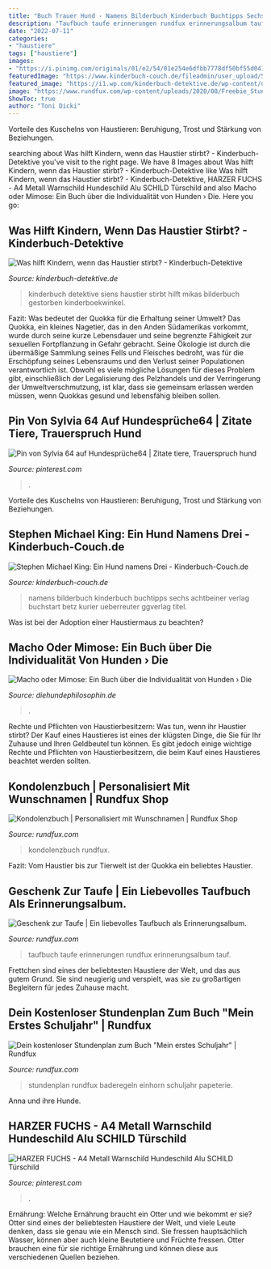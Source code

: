 ```yaml
---
title: "Buch Trauer Hund - Namens Bilderbuch Kinderbuch Buchtipps Sechs Achtbeiner Verlag Buchstart Betz Kurier Ueberreuter Ggverlag Titel"
description: "Taufbuch taufe erinnerungen rundfux erinnerungsalbum tauf"
date: "2022-07-11"
categories:
- "haustiere"
tags: ["haustiere"]
images:
- "https://i.pinimg.com/originals/01/e2/54/01e254e6dfbb7778df50bf55d0417fb6.jpg"
featuredImage: "https://www.kinderbuch-couch.de/fileadmin/user_upload/51tzpfu5fTL.jpg"
featured_image: "https://i1.wp.com/kinderbuch-detektive.de/wp-content/uploads/2017/02/Mikas-Himmel.jpg?resize=226%2C300"
image: "https://www.rundfux.com/wp-content/uploads/2020/08/Freebie_Stundenplan-1024x1024.jpg"
ShowToc: true
author: "Toni Dicki"
---
```



Vorteile des Kuschelns von Haustieren: Beruhigung, Trost und Stärkung von Beziehungen.

	

		
searching about Was hilft Kindern, wenn das Haustier stirbt? - Kinderbuch-Detektive you've visit to the right page. We have 8 Images about Was hilft Kindern, wenn das Haustier stirbt? - Kinderbuch-Detektive like Was hilft Kindern, wenn das Haustier stirbt? - Kinderbuch-Detektive, HARZER FUCHS - A4 Metall Warnschild Hundeschild Alu SCHILD Türschild and also Macho oder Mimose: Ein Buch über die Individualität von Hunden › Die. Here you go:
		
    
## Was Hilft Kindern, Wenn Das Haustier Stirbt? - Kinderbuch-Detektive

<img loading=lazy src="https://i1.wp.com/kinderbuch-detektive.de/wp-content/uploads/2017/02/Mikas-Himmel.jpg?resize=226%2C300" onerror="this.onerror=null;this.src='https://tse2.mm.bing.net/th?id=OIP.as-qDCYqhvWVCE2J9WgleQAAAA&amp;pid=15.1';" alt="Was hilft Kindern, wenn das Haustier stirbt? - Kinderbuch-Detektive">

_Source: kinderbuch-detektive.de_

>kinderbuch detektive siens haustier stirbt hilft mikas bilderbuch gestorben kinderboekwinkel. 

	

Fazit: Was bedeutet der Quokka für die Erhaltung seiner Umwelt?
Das Quokka, ein kleines Nagetier, das in den Anden Südamerikas vorkommt, wurde durch seine kurze Lebensdauer und seine begrenzte Fähigkeit zur sexuellen Fortpflanzung in Gefahr gebracht. Seine Ökologie ist durch die übermäßige Sammlung seines Fells und Fleisches bedroht, was für die Erschöpfung seines Lebensraums und den Verlust seiner Populationen verantwortlich ist. Obwohl es viele mögliche Lösungen für dieses Problem gibt, einschließlich der Legalisierung des Pelzhandels und der Verringerung der Umweltverschmutzung, ist klar, dass sie gemeinsam erlassen werden müssen, wenn Quokkas gesund und lebensfähig bleiben sollen.

    
## Pin Von Sylvia 64 Auf Hundesprüche64 | Zitate Tiere, Trauerspruch Hund

<img loading=lazy src="https://i.pinimg.com/originals/01/e2/54/01e254e6dfbb7778df50bf55d0417fb6.jpg" onerror="this.onerror=null;this.src='https://tse4.mm.bing.net/th?id=OIP.ZyZrpQbzfsSGDSAQMavLpgHaHa&amp;pid=15.1';" alt="Pin von Sylvia 64 auf Hundesprüche64 | Zitate tiere, Trauerspruch hund">

_Source: pinterest.com_

>. 

	

Vorteile des Kuschelns von Haustieren: Beruhigung, Trost und Stärkung von Beziehungen.

    
## Stephen Michael King: Ein Hund Namens Drei - Kinderbuch-Couch.de

<img loading=lazy src="https://www.kinderbuch-couch.de/fileadmin/user_upload/51tzpfu5fTL.jpg" onerror="this.onerror=null;this.src='https://tse2.mm.bing.net/th?id=OIP.ECpHv323GjqUNaWvjiawXwAAAA&amp;pid=15.1';" alt="Stephen Michael King: Ein Hund namens Drei - Kinderbuch-Couch.de">

_Source: kinderbuch-couch.de_

>namens bilderbuch kinderbuch buchtipps sechs achtbeiner verlag buchstart betz kurier ueberreuter ggverlag titel. 

	

Was ist bei der Adoption einer Haustiermaus zu beachten?

    
## Macho Oder Mimose: Ein Buch über Die Individualität Von Hunden › Die

<img loading=lazy src="http://www.diehundephilosophin.de/wp-content/uploads/2014/05/Macho-oder-Mimose.jpg" onerror="this.onerror=null;this.src='https://tse4.mm.bing.net/th?id=OIP.vSng4nrBrGgObGz2HRumCQHaKQ&amp;pid=15.1';" alt="Macho oder Mimose: Ein Buch über die Individualität von Hunden › Die">

_Source: diehundephilosophin.de_

>. 

	

Rechte und Pflichten von Haustierbesitzern: Was tun, wenn ihr Haustier stirbt?
Der Kauf eines Haustieres ist eines der klügsten Dinge, die Sie für Ihr Zuhause und Ihren Geldbeutel tun können. Es gibt jedoch einige wichtige Rechte und Pflichten von Haustierbesitzern, die beim Kauf eines Haustieres beachtet werden sollten.

    
## Kondolenzbuch | Personalisiert Mit Wunschnamen | Rundfux Shop

<img loading=lazy src="https://www.rundfux.com/wp-content/uploads/2020/09/KondolenzbuchRundfux_4-1024x935.jpg" onerror="this.onerror=null;this.src='https://tse2.mm.bing.net/th?id=OIP.UbmJbpLyU0LDb_hKs9zfMQHaGw&amp;pid=15.1';" alt="Kondolenzbuch | Personalisiert mit Wunschnamen | Rundfux Shop">

_Source: rundfux.com_

>kondolenzbuch rundfux. 

	

Fazit: Vom Haustier bis zur Tierwelt ist der Quokka ein beliebtes Haustier.

    
## Geschenk Zur Taufe | Ein Liebevolles Taufbuch Als Erinnerungsalbum.

<img loading=lazy src="https://i0.wp.com/www.rundfux.com/wp-content/uploads/2017/07/Innenseite_Taufbuch_HasemitMaus_Spruch_rundfux.png?fit=2952%2C1922&amp;ssl=1" onerror="this.onerror=null;this.src='https://tse1.mm.bing.net/th?id=OIP.qY7IDX5R-bFKdRMBt3rTcQHaE0&amp;pid=15.1';" alt="Geschenk zur Taufe | Ein liebevolles Taufbuch als Erinnerungsalbum.">

_Source: rundfux.com_

>taufbuch taufe erinnerungen rundfux erinnerungsalbum tauf. 

	

Frettchen sind eines der beliebtesten Haustiere der Welt, und das aus gutem Grund. Sie sind neugierig und verspielt, was sie zu großartigen Begleitern für jedes Zuhause macht.

    
## Dein Kostenloser Stundenplan Zum Buch &quot;Mein Erstes Schuljahr&quot; | Rundfux

<img loading=lazy src="https://www.rundfux.com/wp-content/uploads/2020/08/Freebie_Stundenplan-1024x1024.jpg" onerror="this.onerror=null;this.src='https://tse3.mm.bing.net/th?id=OIP.6qWCaUQYJlhjwAVwWzpZCQHaHa&amp;pid=15.1';" alt="Dein kostenloser Stundenplan zum Buch &quot;Mein erstes Schuljahr&quot; | Rundfux">

_Source: rundfux.com_

>stundenplan rundfux baderegeln einhorn schuljahr papeterie. 

	

Anna und ihre Hunde.

    
## HARZER FUCHS - A4 Metall Warnschild Hundeschild Alu SCHILD Türschild

<img loading=lazy src="https://i.pinimg.com/originals/30/4c/f9/304cf9378b1604727db0f0e35772c200.jpg" onerror="this.onerror=null;this.src='https://tse3.mm.bing.net/th?id=OIP.vXy1g-yQ5dLbpDALwXskDQHaLP&amp;pid=15.1';" alt="HARZER FUCHS - A4 Metall Warnschild Hundeschild Alu SCHILD Türschild">

_Source: pinterest.com_

>. 

	

Ernährung: Welche Ernährung braucht ein Otter und wie bekommt er sie?
Otter sind eines der beliebtesten Haustiere der Welt, und viele Leute denken, dass sie genau wie ein Mensch sind. Sie fressen hauptsächlich Wasser, können aber auch kleine Beutetiere und Früchte fressen. Otter brauchen eine für sie richtige Ernährung und können diese aus verschiedenen Quellen beziehen.

